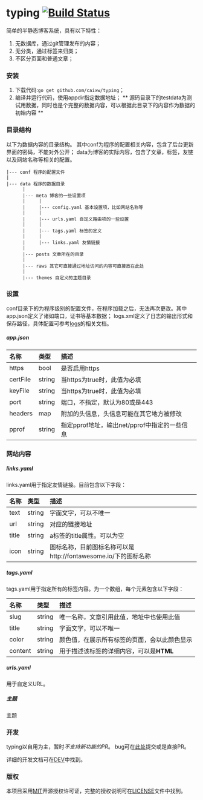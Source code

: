 typing [![Build Status](https://travis-ci.org/caixw/typing.svg?branch=master)](https://travis-ci.org/caixw/typing)
======
 
简单的半静态博客系统，具有以下特性：
 
1. 无数据库，通过git管理发布的内容；
1. 无分类，通过标签来归类；
1. 不区分页面和普通文章；
 
 
 
### 安装
 
1. 下载代码:`go get github.com/caixw/typing`；
1. 编译并运行代码，使用appdir指定数据地址；
** 源码目录下的testdata为测试用数据，同时也是个完整的数据内容，可以根据此目录下的内容作为数据的初始内容 **



### 目录结构

以下为数据内容的目录结构。
其中conf为程序的配置相关内容，包含了后台更新界面的密码，不能对外公开；
data为博客的实际内容，包含了文章，标签，友链以及网站名称等相关的配置。

```
|--- conf 程序的配置文件
|
|--- data 程序的数据目录
      |
      |--- meta 博客的一些设置项
      |     |
      |     |--- config.yaml 基本设置项，比如网站名称等
      |     |
      |     |--- urls.yaml 自定义路由项的一些设置
      |     |
      |     |--- tags.yaml 标签的定义
      |     |
      |     |--- links.yaml 友情链接
      |
      |--- posts 文章所在的目录
      |
      |--- raws 其它可直接通过地址访问的内容可直接放在此处
      |
      |--- themes 自定义的主题目录
```
 
 
 
### 设置
 
conf目录下的为程序级别的配置文件，在程序加载之后，无法再次更改。其中
app.json定义了诸如端口，证书等基本数据；
logs.xml定义了日志的输出形式和保存路径，具体配置可参考[logs](https://github.com/issue9/logs)的相关文档。


##### app.json

名称      | 类型        | 描述
:---------|:------------|:------
https     | bool        | 是否启用https
certFile  | string      | 当https为true时，此值为必填
keyFile   | string      | 当https为true时，此值为必填
port      | string      | 端口，不指定，默认为80或是443
headers   | map         | 附加的头信息，头信息可能在其它地方被修改
pprof     | string      | 指定pprof地址，输出net/pprof中指定的一些信息




### 网站内容


##### links.yaml

links.yaml用于指定友情链接。目前包含以下字段：

名称      | 类型        | 描述
:---------|:------------|:----------
text      | string      | 字面文字，可以不唯一
url       | string      | 对应的链接地址
title     | string      | a标签的title属性。可以为空
icon      | string      | 图标名称，目前图标名称可以是http://fontawesome.io/下的图标名称


##### tags.yaml

tags.yaml用于指定所有的标签内容。为一个数组，每个元素包含以下字段：

名称      | 类型        | 描述
:---------|:------------|:----------
slug      | string      | 唯一名称，文章引用此值，地址中也使用此值
title     | string      | 字面文字，可以不唯一
color     | string      | 颜色值，在展示所有标签的页面，会以此颜色显示
content   | string      | 用于描述该标签的详细内容，可以是**HTML**


##### urls.yaml

用于自定义URL。


##### 主题

主题


 
 
 
 
### 开发
 
typing以自用为主，暂时*不支持新功能的PR*。
bug可在[此处](https://github.com/caixw/typing/issues)提交或是直接PR。
 
详细的开发文档可在[DEV](DEV.md)中找到。
 
 
 
### 版权
 
本项目采用[MIT](http://opensource.org/licenses/MIT)开源授权许可证，完整的授权说明可在[LICENSE](LICENSE)文件中找到。

